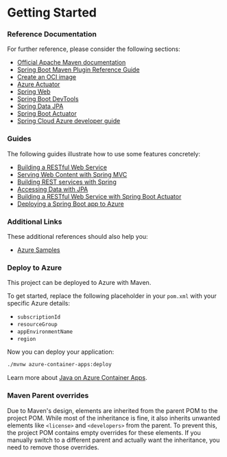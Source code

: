 # Getting Started

### Reference Documentation
For further reference, please consider the following sections:

* [Official Apache Maven documentation](https://maven.apache.org/guides/index.html)
* [Spring Boot Maven Plugin Reference Guide](https://docs.spring.io/spring-boot/3.3.9/maven-plugin)
* [Create an OCI image](https://docs.spring.io/spring-boot/3.3.9/maven-plugin/build-image.html)
* [Azure Actuator](https://aka.ms/spring/docs/actuator)
* [Spring Web](https://docs.spring.io/spring-boot/3.3.9/reference/web/servlet.html)
* [Spring Boot DevTools](https://docs.spring.io/spring-boot/3.3.9/reference/using/devtools.html)
* [Spring Data JPA](https://docs.spring.io/spring-boot/3.3.9/reference/data/sql.html#data.sql.jpa-and-spring-data)
* [Spring Boot Actuator](https://docs.spring.io/spring-boot/3.3.9/reference/actuator/index.html)
* [Spring Cloud Azure developer guide](https://aka.ms/spring/msdocs/developer-guide)

### Guides
The following guides illustrate how to use some features concretely:

* [Building a RESTful Web Service](https://spring.io/guides/gs/rest-service/)
* [Serving Web Content with Spring MVC](https://spring.io/guides/gs/serving-web-content/)
* [Building REST services with Spring](https://spring.io/guides/tutorials/rest/)
* [Accessing Data with JPA](https://spring.io/guides/gs/accessing-data-jpa/)
* [Building a RESTful Web Service with Spring Boot Actuator](https://spring.io/guides/gs/actuator-service/)
* [Deploying a Spring Boot app to Azure](https://spring.io/guides/gs/spring-boot-for-azure/)

### Additional Links
These additional references should also help you:

* [Azure Samples](https://aka.ms/spring/samples)

### Deploy to Azure

This project can be deployed to Azure with Maven.

To get started, replace the following placeholder in your `pom.xml` with your specific Azure details:

- `subscriptionId`
- `resourceGroup`
- `appEnvironmentName`
- `region`

Now you can deploy your application:
```bash
./mvnw azure-container-apps:deploy
```

Learn more about [Java on Azure Container Apps](https://learn.microsoft.com/azure/container-apps/java-overview).
### Maven Parent overrides

Due to Maven's design, elements are inherited from the parent POM to the project POM.
While most of the inheritance is fine, it also inherits unwanted elements like `<license>` and `<developers>` from the parent.
To prevent this, the project POM contains empty overrides for these elements.
If you manually switch to a different parent and actually want the inheritance, you need to remove those overrides.

